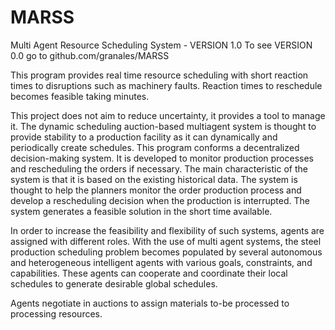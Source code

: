 # MARSS
Multi Agent Resource Scheduling System - VERSION 1.0 
To see VERSION 0.0 go to github.com/granales/MARSS

This program provides real time resource scheduling with short reaction times to disruptions such as machinery faults. Reaction times to reschedule becomes feasible taking minutes.

This project does not aim to reduce uncertainty, it provides a tool to manage it. The dynamic scheduling auction-based multiagent system is thought to provide stability to a production facility as it can dynamically and periodically create schedules. This program conforms a decentralized decision-making system. It is developed to monitor production processes and rescheduling the orders if necessary. The main characteristic of the system is that it is based on the existing historical data. The system is thought to help the planners monitor the order production process and develop a rescheduling decision when the production is interrupted. The system generates a feasible solution in the short time available.

In order to increase the feasibility and flexibility of such systems, agents are assigned with different roles. With the use of multi agent systems, the steel production scheduling problem becomes populated by several autonomous and heterogeneous intelligent agents with various goals, constraints, and capabilities. These agents can cooperate and coordinate their local schedules to generate desirable global schedules.

Agents negotiate in auctions to assign materials to-be processed to processing resources.
